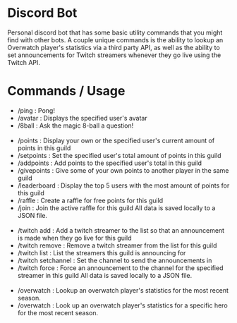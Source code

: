 # Discord Bot

Personal discord bot that has some basic utility commands that you might find with other bots. A couple unique commands is the ability to lookup an Overwatch player's statistics via a third party API, as well as the ability to set announcements for Twitch streamers whenever they go live using the Twitch API.

# Commands / Usage

- /ping : Pong!
- /avatar : Displays the specified user's avatar
- /8ball : Ask the magic 8-ball a question!  
‎   
- /points : Display your own or the specified user's current amount of points in this guild
- /setpoints <user> <amount> : Set the specified user's total amount of points in this guild
- /addpoints <user> <amount> : Add points to the specified user's total in this guild
- /givepoints <user> <amount> : Give some of your own points to another player in the same guild
- /leaderboard : Display the top 5 users with the most amount of points for this guild
- /raffle <amount> <duration> : Create a raffle for free points for this guild
- /join : Join the active raffle for this guild
All data is saved locally to a JSON file.  
‎   
- /twitch add <username> : Add a twitch streamer to the list so that an announcement is made when they go live for this guild
- /twitch remove <username> : Remove a twitch streamer from the list for this guild
- /twitch list : List the streamers this guild is announcing for
- /twitch setchannel <id> : Set the channel to send the announcements in
- /twitch force <username> : Force an announcement to the channel for the specified streamer in this guild
All data is saved locally to a JSON file.  
‎   
- /overwatch <player> : Lookup an overwatch player's statistics for the most recent season.
- /overwatch <player> <hero> : Look up an overwatch player's statistics for a specific hero for the most recent season.
